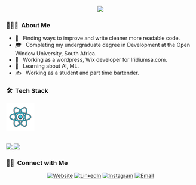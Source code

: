 <p align="center"> 
  <img src="https://www.aagnia.com/wp-content/uploads/2021/12/39998-web-development.gif" width="30%">

<h3 float="left"> 👨🏻‍💻 &nbsp;About Me </h3>

- 🤔 &nbsp; Finding ways to improve and write cleaner more readable code.
- 🎓 &nbsp; Completing my undergraduate degree in Development at the Open Window University, South Africa.
- 💼 &nbsp; Working as a wordpress, Wix developer for Iridiumsa.com.
- 🌱 &nbsp; Learning about AI, ML.
- ✍️ &nbsp; Working as a student and part time bartender.

<h3> 🛠 &nbsp;Tech Stack</h3>

<p align="center">

<code><img height="75" src="https://github.com/chandan-reddy-k/chandan-reddy-k/blob/master/assets/react.png"></code> &nbsp;&nbsp;

</p>

<br/>

<a href="https://github.com/AVS1508">
  <img height="180em" src="https://github-readme-stats.vercel.app/api?username=AVS1508&theme=buefy&show_icons=true" />
  <img height="180em" src="https://github-readme-stats.vercel.app/api/top-langs/?username=AVS1508&theme=buefy&layout=compact" />
</a>

<br/>

<h3> 🤝🏻 &nbsp;Connect with Me </h3>

<p align="center">
<a href="https://www.adityavsingh.com/"><img alt="Website" src="https://img.shields.io/badge/Website-www.adityavsingh.com-blue?style=flat-square&logo=google-chrome"></a>
<a href="https://www.linkedin.com/in/AVS1508/"><img alt="LinkedIn" src="https://img.shields.io/badge/LinkedIn-Aditya%20Vikram%20Singh-blue?style=flat-square&logo=linkedin"></a>
<a href="https://www.instagram.com/adityavs_/"><img alt="Instagram" src="https://img.shields.io/badge/Instagram-adityavs__-blue?style=flat-square&logo=instagram"></a>
<a href="mailto:avsingh@umass.edu"><img alt="Email" src="https://img.shields.io/badge/Email-avsingh@umass.edu-blue?style=flat-square&logo=gmail"></a>
</p>
</p>

